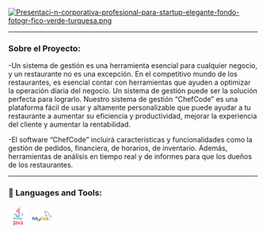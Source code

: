 [![Presentaci-n-corporativa-profesional-para-startup-elegante-fondo-fotogr-fico-verde-turquesa.png](https://i.postimg.cc/9QbWLFw1/Presentaci-n-corporativa-profesional-para-startup-elegante-fondo-fotogr-fico-verde-turquesa.png)](https://postimg.cc/Bj8963g1)

---
### Sobre el Proyecto:

-Un sistema de gestión es una herramienta esencial para cualquier negocio, y un restaurante no es una excepción.  En el competitivo mundo de los restaurantes, es esencial contar con herramientas que ayuden a optimizar la operación diaria del negocio. Un sistema de gestión puede ser la solución perfecta para lograrlo. Nuestro sistema de gestión “ChefCode” es una plataforma fácil de usar y altamente personalizable que puede ayudar a tu restaurante a aumentar su eficiencia y productividad, mejorar la experiencia del cliente y aumentar la rentabilidad.

-El software “ChefCode” incluirá características y funcionalidades como la gestión de pedidos, financiera, de horarios, de inventario. Además, herramientas de análisis en tiempo real y de informes para que los dueños de los restaurantes.

---

<div align="left">
    <h3> 🔨 Languages and Tools:</h3>
    <div>
        <img src="https://github.com/devicons/devicon/blob/master/icons/java/java-original-wordmark.svg" title="Java" alt="Java" width="40" height="40"/>&nbsp;
        <img src="https://github.com/devicons/devicon/blob/master/icons/mysql/mysql-original-wordmark.svg" title="MySQL" alt="MySQL" width="40" height="40"/>&nbsp;
    </div>
</div>   

